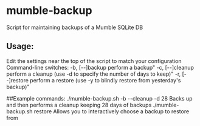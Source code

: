 # mumble-backup
Script for maintaining backups of a Mumble SQLite DB

## Usage:
Edit the settings near the top of the script to match your configuration
Command-line switches:
  -b, [--]backup          perform a backup"
  -c, [--]cleanup         perform a cleanup (use -d to specify the number of days to keep)"
  -r, [--]restore         perform a restore (use -y to blindly restore from yesterday's 
backup)"

##Example commands:
./mumble-backup.sh -b --cleanup -d 28
Backs up and then performs a cleanup keeping 28 days of backups
./mumble-backup.sh restore
Allows you to interactively choose a backup to restore from
